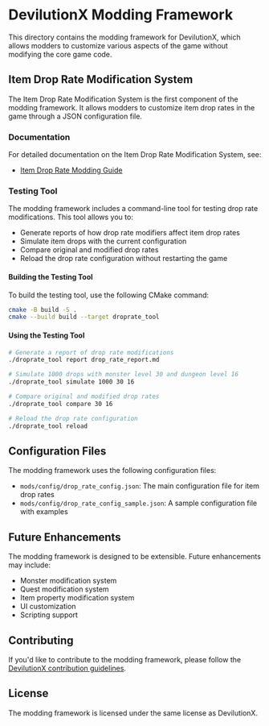 # DevilutionX Modding Framework

This directory contains the modding framework for DevilutionX, which allows modders to customize various aspects of the game without modifying the core game code.

## Item Drop Rate Modification System

The Item Drop Rate Modification System is the first component of the modding framework. It allows modders to customize item drop rates in the game through a JSON configuration file.

### Documentation

For detailed documentation on the Item Drop Rate Modification System, see:
- [Item Drop Rate Modding Guide](../../docs/item_drop_rate_modding.md)

### Testing Tool

The modding framework includes a command-line tool for testing drop rate modifications. This tool allows you to:

- Generate reports of how drop rate modifiers affect item drop rates
- Simulate item drops with the current configuration
- Compare original and modified drop rates
- Reload the drop rate configuration without restarting the game

#### Building the Testing Tool

To build the testing tool, use the following CMake command:

```bash
cmake -B build -S .
cmake --build build --target droprate_tool
```

#### Using the Testing Tool

```bash
# Generate a report of drop rate modifications
./droprate_tool report drop_rate_report.md

# Simulate 1000 drops with monster level 30 and dungeon level 16
./droprate_tool simulate 1000 30 16

# Compare original and modified drop rates
./droprate_tool compare 30 16

# Reload the drop rate configuration
./droprate_tool reload
```

## Configuration Files

The modding framework uses the following configuration files:

- `mods/config/drop_rate_config.json`: The main configuration file for item drop rates
- `mods/config/drop_rate_config_sample.json`: A sample configuration file with examples

## Future Enhancements

The modding framework is designed to be extensible. Future enhancements may include:

- Monster modification system
- Quest modification system
- Item property modification system
- UI customization
- Scripting support

## Contributing

If you'd like to contribute to the modding framework, please follow the [DevilutionX contribution guidelines](../../docs/CONTRIBUTING.md).

## License

The modding framework is licensed under the same license as DevilutionX.
